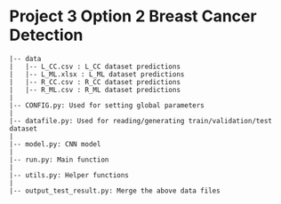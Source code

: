 # Project 3 Option 2 Breast Cancer Detection

    |-- data
    |   |-- L_CC.csv : L_CC dataset predictions
    |   |-- L_ML.xlsx : L_ML dataset predictions
    |   |-- R_CC.csv : R_CC dataset predictions
    |   |-- R_ML.csv : R_ML dataset predictions
    |
    |-- CONFIG.py: Used for setting global parameters 
    |
    |-- datafile.py: Used for reading/generating train/validation/test dataset
    |
    |-- model.py: CNN model
    |
    |-- run.py: Main function
    |
    |-- utils.py: Helper functions
    |
    |-- output_test_result.py: Merge the above data files